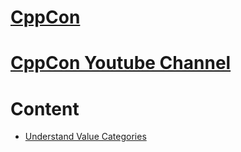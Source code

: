 # [CppCon](https://cppcon.org/)
# [CppCon Youtube Channel](https://www.youtube.com/@CppCon)

# Content

- [Understand Value Categories](./value-categories/README.md)
